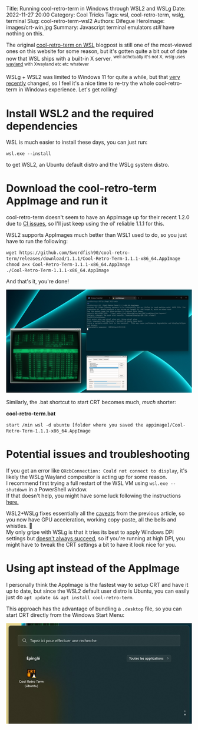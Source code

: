 Title: Running cool-retro-term in Windows through WSL2 and WSLg
Date: 2022-11-27 20:00
Category: Cool Tricks
Tags: wsl, cool-retro-term, wslg, terminal
Slug: cool-retro-term-wsl2
Authors: Difegue
HeroImage: images/crt-win.jpg
Summary: Javascript terminal emulators *still* have nothing on this. 

The original [cool-retro-term on WSL](./cool-retro-term-wsl) blogpost is still one of the most-viewed ones on this website for some reason, but it's gotten quite a bit out of date now that WSL ships with a built-in X server. <sup>well achctually it's not X, wslg uses [wayland](https://devblogs.microsoft.com/commandline/wslg-architecture/) with Xwayland etc etc whatever</sup>  

WSLg + WSL2 was limited to Windows 11 for quite a while, but that [very recently](https://devblogs.microsoft.com/commandline/the-windows-subsystem-for-linux-in-the-microsoft-store-is-now-generally-available-on-windows-10-and-11/) changed, so I feel it's a nice time to re-try the whole cool-retro-term in Windows experience. Let's get rolling!  

# Install WSL2 and the required dependencies

WSL is much easier to install these days, you can just run: 

~~~~
wsl.exe --install
~~~~
to get WSL2, an Ubuntu default distro and the WSLg system distro.  

# Download the cool-retro-term AppImage and run it

cool-retro-term doesn't seem to have an AppImage up for their recent 1.2.0 due to [CI issues](https://github.com/Swordfish90/cool-retro-term/issues/698), so I'll just keep using the ol' reliable 1.1.1 for this.  

WSL2 supports AppImages much better than WSL1 used to do, so you just have to run the following:
~~~~
wget https://github.com/Swordfish90/cool-retro-term/releases/download/1.1.1/Cool-Retro-Term-1.1.1-x86_64.AppImage
chmod a+x Cool-Retro-Term-1.1.1-x86_64.AppImage
./Cool-Retro-Term-1.1.1-x86_64.AppImage 
~~~~

And that's it, you're done!  

![wow, no more pegging my cpu at 100%!](./images/crt-wsl2.jpg)  

Similarly, the .bat shortcut to start CRT becomes much, _much_ shorter:  

**cool-retro-term.bat**
~~~~
start /min wsl -d ubuntu [folder where you saved the appimage]/Cool-Retro-Term-1.1.1-x86_64.AppImage 
~~~~

# Potential issues and troubleshooting

If you get an error like `QXcbConnection: Could not connect to display`, it's likely the WSLg Wayland compositor is acting up for some reason.  
I recommend first trying a full restart of the WSL VM using `wsl.exe --shutdown` in a PowerShell window.  
If that doesn't help, you might have some luck following the instructions [here.](https://github.com/microsoft/wslg/wiki/Diagnosing-%22cannot-open-display%22-type-issues-with-WSLg)  

WSL2+WSLg fixes essentially all the [caveats](./cool-retro-term-wsl#caveats) from the previous article, so you now have GPU acceleration, working copy-paste, all the bells and whistles. 🎊  
My only gripe with WSLg is that it tries its best to apply Windows DPI settings but [doesn't always succeed](https://github.com/microsoft/wslg/issues/3), so if you're running at high DPI, you might have to tweak the CRT settings a bit to have it look nice for you.  

# Using apt instead of the AppImage  

I personally think the AppImage is the fastest way to setup CRT and have it up to date, but since the WSL2 default user distro is Ubuntu, you can easily just do `apt update && apt install cool-retro-term`.  

This approach has the advantage of bundling a `.desktop` file, so you can start CRT directly from the Windows Start Menu:  

![Cool Retro Term(Ubuntu) in the Start Menu.](./images/crt-start.jpg)
